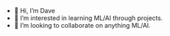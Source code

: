 - 👋 Hi, I’m Dave
- 👀 I’m interested in learning ML/AI through projects.
- 💞️ I’m looking to collaborate on anything ML/AI.

<!---
stroudd/stroudd is a ✨ special ✨ repository because its `README.md` (this file) appears on your GitHub profile.
You can click the Preview link to take a look at your changes.
--->
